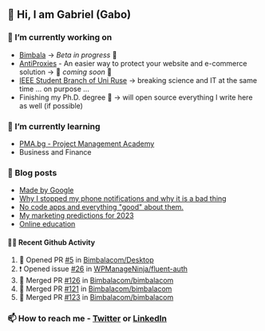 ## 👋 Hi, I am Gabriel (Gabo)

### 🔭 I’m currently working on
- [Bimbala](https://bimbala.com/) -> *Beta in progress* 🚀
- [AntiProxies](https://antiproxies.com/) - An easier way to protect your website and e-commerce solution -> 🚀 *coming soon* 🚀
- [IEEE Student Branch of Uni Ruse](https://github.com/IEEE-Student-Branch-of-Uni-Ruse) -> breaking science and IT at the same time ... on purpose ...
- Finishing my Ph.D. degree 🤔 -> will open source everything I write here as well (if possible)

### 🌱 I’m currently learning
- [PMA.bg - Project Management Academy](https://pma.bg/)
- Business and Finance

### 📖 Blog posts
<!-- BLOG-POST-LIST:START -->
- [Made by Google](https://mrgkanev.eu/posts/made-by-google/)
- [Why I stopped my phone notifications and why it is a bad thing](https://mrgkanev.eu/posts/why-i-stopped-my-phone-notifications/)
- [No code apps and everything &quot;good&quot; about them.](https://mrgkanev.eu/posts/no-code-apps-and-everything-good-about-them/)
- [My marketing predictions for 2023](https://mrgkanev.eu/posts/my-marketing-predictions-for-2023/)
- [Online education](https://mrgkanev.eu/posts/online-education/)
<!-- BLOG-POST-LIST:END -->

#### 🧑‍💻 Recent Github Activity

<!--START_SECTION:activity-->
1. 💪 Opened PR [#5](https://github.com/Bimbalacom/Desktop/pull/5) in [Bimbalacom/Desktop](https://github.com/Bimbalacom/Desktop)
2. ❗ Opened issue [#26](https://github.com/WPManageNinja/fluent-auth/issues/26) in [WPManageNinja/fluent-auth](https://github.com/WPManageNinja/fluent-auth)
3. 🎉 Merged PR [#126](https://github.com/Bimbalacom/bimbalacom/pull/126) in [Bimbalacom/bimbalacom](https://github.com/Bimbalacom/bimbalacom)
4. 🎉 Merged PR [#121](https://github.com/Bimbalacom/bimbalacom/pull/121) in [Bimbalacom/bimbalacom](https://github.com/Bimbalacom/bimbalacom)
5. 🎉 Merged PR [#123](https://github.com/Bimbalacom/bimbalacom/pull/123) in [Bimbalacom/bimbalacom](https://github.com/Bimbalacom/bimbalacom)
<!--END_SECTION:activity-->


### 📫 How to reach me - [Twitter](https://twitter.com/mrgkanev) or [LinkedIn](https://www.linkedin.com/in/mrgkanev) 
